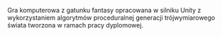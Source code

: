 Gra komputerowa z gatunku fantasy opracowana w silniku Unity z
wykorzystaniem algorytmów proceduralnej generacji trójwymiarowego
świata tworzona w ramach pracy dyplomowej.
